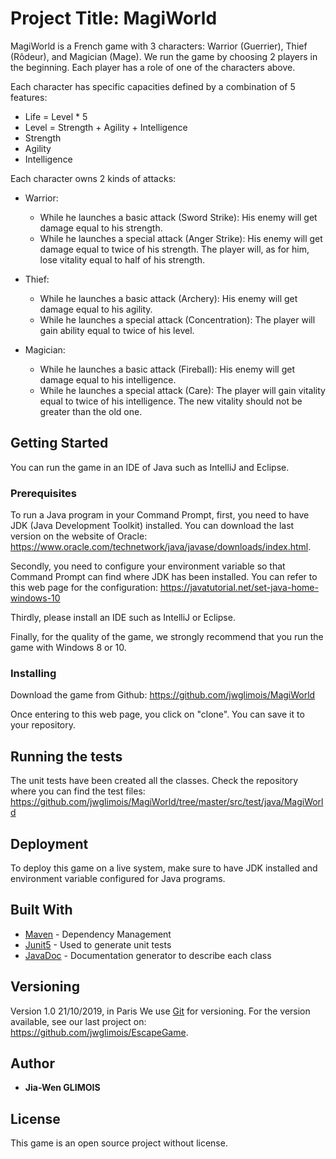 # Project Title: MagiWorld

MagiWorld is a French game with 3 characters: Warrior (Guerrier), Thief (Rôdeur), and Magician (Mage). 
We run the game by choosing 2 players in the beginning. Each player has a role of one of the characters above.

Each character has specific capacities defined by a combination of 5 features:
* Life = Level * 5
* Level = Strength + Agility + Intelligence
* Strength 
* Agility
* Intelligence
 
Each character owns 2 kinds of attacks: 

* Warrior: 
    - While he launches a basic attack (Sword Strike):  His enemy will get damage equal to his strength. 
    - While he launches a special attack (Anger Strike): His enemy will get damage equal to twice of his strength. 
                                                       			The player will, as for him, lose vitality equal to half of his strength.
* Thief: 
    - While he launches a basic attack (Archery):  His enemy will get damage equal to his agility. 
    - While he launches a special attack (Concentration):  The player will gain ability equal to twice of his level.

* Magician: 
    - While he launches a basic attack (Fireball):  His enemy will get damage equal to his intelligence. 
    - While he launches a special attack (Care):  The player will gain vitality equal to twice of his intelligence. The new vitality should not be greater than the old one. 

## Getting Started

You can run the game in an IDE of Java such as IntelliJ and Eclipse. 


### Prerequisites

To run a Java program in your Command Prompt, first, you need to have JDK (Java Development Toolkit) installed. You can download the last version on the website of Oracle: https://www.oracle.com/technetwork/java/javase/downloads/index.html. 

Secondly, you need to configure your environment variable so that Command Prompt can find where JDK has been installed. You can refer to this web page for the configuration: https://javatutorial.net/set-java-home-windows-10 

Thirdly, please install an IDE such as IntelliJ or Eclipse.

Finally, for the quality of the game, we strongly recommend that you run the game with Windows 8 or 10. 

### Installing

Download the game from Github: https://github.com/jwglimois/MagiWorld

Once entering to this web page, you click on "clone". You can save it to your repository.

## Running the tests

The unit tests have been created all the classes. Check the repository where you can find the test files: https://github.com/jwglimois/MagiWorld/tree/master/src/test/java/MagiWorld


## Deployment

To deploy this game on a live system, make sure to have JDK installed and environment variable configured for Java programs.


## Built With

* [Maven](https://maven.apache.org/) - Dependency Management
* [Junit5](https://junit.org/junit5/) - Used to generate unit tests
* [JavaDoc](https://docs.oracle.com/javase/7/docs/api/) - Documentation generator to describe each class


## Versioning

Version 1.0 21/10/2019, in Paris
We use [Git](https://git-scm.com/) for versioning. For the version available, see our last project on: https://github.com/jwglimois/EscapeGame.

## Author

* **Jia-Wen GLIMOIS** 

## License

This game is an open source project without license.
